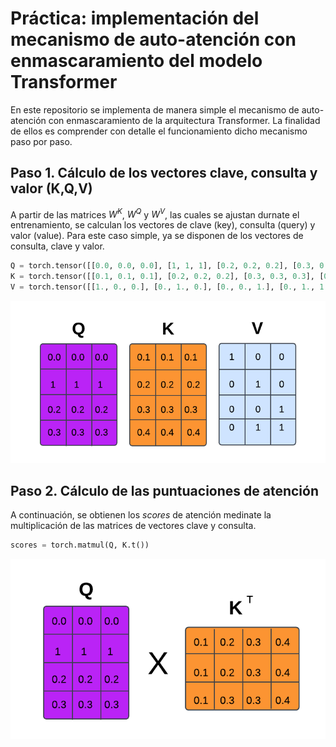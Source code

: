 # Práctica: implementación del mecanismo de auto-atención con enmascaramiento del modelo Transformer

En este repositorio se implementa de manera simple el mecanismo de auto-atención con enmascaramiento de la arquitectura Transformer. La finalidad de ellos es comprender con detalle el funcionamiento dicho mecanismo paso por paso.

## Paso 1. Cálculo de los vectores clave, consulta y valor (K,Q,V)

A partir de las matrices $W^K$, $W^Q$ y $W^V$, las cuales se ajustan durnate el entrenamiento, se calculan los vectores de clave (key), consulta (query) y valor (value). Para este caso simple, ya se disponen de los vectores de consulta, clave y valor.

```python
Q = torch.tensor([[0.0, 0.0, 0.0], [1, 1, 1], [0.2, 0.2, 0.2], [0.3, 0.3, 0.3]])
K = torch.tensor([[0.1, 0.1, 0.1], [0.2, 0.2, 0.2], [0.3, 0.3, 0.3], [0.4, 0.4, 0.4]])
V = torch.tensor([[1., 0., 0.], [0., 1., 0.], [0., 0., 1.], [0., 1., 1.]])
```

<div align="center">
  <img src="images/matrices.png" alt="Matrices" width =600 />
</div>

## Paso 2. Cálculo de las puntuaciones de atención

A continuación, se obtienen los *scores* de atención medinate la multiplicación de las matrices de vectores clave y consulta.

```python
scores = torch.matmul(Q, K.t())
```

<div align="center">
  <img src="images/scores.png" alt="Scores" width =600 />
</div>
